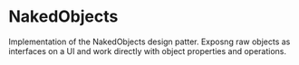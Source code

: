 ﻿# NakedObjects

Implementation of the NakedObjects design patter. Exposng raw objects as interfaces on a UI and work directly with object properties and operations.


